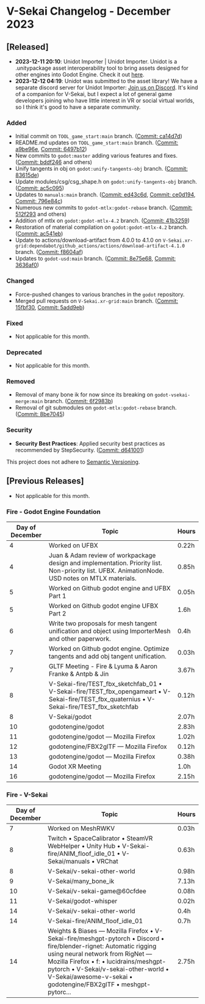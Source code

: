# V-Sekai Changelog - December 2023

## [Released]

- **2023-12-11 20:10**: Unidot Importer | Unidot Importer. Unidot is a .unitypackage asset interoperability tool to bring assets designed for other engines into Godot Engine. Check it out [here](https://unidotengine.org/).
- **2023-12-12 04:19**: Unidot was submitted to the asset library! We have a separate discord server for Unidot Importer: [Join us on Discord](https://discord.gg/JzXkxMRd9x). It's kind of a companion for V-Sekai, but I expect a lot of general game developers joining who have little interest in VR or social virtual worlds, so I think it's good to have a separate community.

### Added

- Initial commit on `TOOL_game_start:main` branch. ([Commit: ca14d7d](https://github.com/fire/TOOL_game_start/commit/ca14d7d))
- README.md updates on `TOOL_game_start:main` branch. ([Commit: a9be96e](https://github.com/fire/TOOL_game_start/commit/a9be96e), [Commit: 6497b12](https://github.com/fire/TOOL_game_start/commit/6497b12))
- New commits to `godot:master` adding various features and fixes. ([Commit: bddf246](https://github.com/fire/godot/commit/bddf246) and others)
- Unify tangents in obj on `godot:unify-tangents-obj` branch. ([Commit: 83615de](https://github.com/fire/godot/commit/83615de))
- Update modules/csg/csg_shape.h on `godot:unify-tangents-obj` branch. ([Commit: ac5c095](https://github.com/fire/godot/commit/ac5c095))
- Updates to `manuals:main` branch. ([Commit: ed43c6d](https://github.com/fire/manuals/commit/ed43c6d), [Commit: ce0d194](https://github.com/fire/manuals/commit/ce0d194), [Commit: 796e84c](https://github.com/fire/manuals/commit/796e84c))
- Numerous new commits to `godot-mtlx:godot-rebase` branch. ([Commit: 512f293](https://github.com/fire/godot-mtlx/commit/512f293) and others)
- Addition of mtlx on `godot:godot-mtlx-4.2` branch. ([Commit: 41b3259](https://github.com/fire/godot/commit/41b3259))
- Restoration of material compilation on `godot:godot-mtlx-4.2` branch. ([Commit: ac541eb](https://github.com/fire/godot/commit/ac541eb))
- Update to actions/download-artifact from 4.0.0 to 4.1.0 on `V-Sekai.xr-grid:dependabot/github_actions/actions/download-artifact-4.1.0` branch. ([Commit: f8604af](https://github.com/fire/V-Sekai.xr-grid/commit/f8604af))
- Updates to `godot-usd:main` branch. ([Commit: 8e75e68](https://github.com/fire/godot-usd/commit/8e75e68), [Commit: 3636af0](https://github.com/fire/godot-usd/commit/3636af0))

### Changed

- Force-pushed changes to various branches in the `godot` repository.
- Merged pull requests on `V-Sekai.xr-grid:main` branch. ([Commit: 15fbf30](https://github.com/fire/V-Sekai.xr-grid/commit/15fbf30), [Commit: 5add9eb](https://github.com/fire/V-Sekai.xr-grid/commit/5add9eb))

### Fixed

- Not applicable for this month.

### Deprecated

- Not applicable for this month.

### Removed

- Removal of many bone ik for now since its breaking on `godot-vsekai-merge:main` branch. ([Commit: 6f2983b](https://github.com/fire/godot-vsekai-merge/commit/6f2983b))
- Removal of git submodules on `godot-mtlx:godot-rebase` branch. ([Commit: 8be7045](https://github.com/fire/godot-mtlx/commit/8be7045))

### Security

- **Security Best Practices**: Applied security best practices as recommended by StepSecurity. ([Commit: d641001](https://github.com/V-Sekai/v-sekai-game/commit/d641001))

This project does not adhere to [Semantic Versioning](https://semver.org/spec/v2.0.0.html).

## [Previous Releases]

- Not applicable for this month.

### Fire - Godot Engine Foundation

| Day of December | Topic                                                                                                                                            | Hours |
| --------------- | ------------------------------------------------------------------------------------------------------------------------------------------------ | ----- |
| 4               | Worked on UFBX                                                                                                                                   | 0.22h |
| 4               | Juan & Adam review of workpackage design and implementation. Priority list. Non-priority list. UFBX. AnimationNode. USD notes on MTLX materials. | 0.85h |
| 5               | Worked on Github godot engine and UFBX Part 1                                                                                                    | 0.05h |
| 5               | Worked on Github godot engine UFBX Part 2                                                                                                        | 1.6h  |
| 6               | Write two proposals for mesh tangent unification and object using ImporterMesh and other paperwork.                                              | 0.4h  |
| 7               | Worked on Github godot engine. Optimize tangents and add obj tangent unification.                                                                | 0.03h |
| 7               | GLTF Meeting - Fire & Lyuma & Aaron Franke & Antpb & Jin                                                                                         | 3.67h |
| 8               | V-Sekai-fire/TEST_fbx_sketchfab_01 • V-Sekai-fire/TEST_fbx_opengameart • V-Sekai-fire/TEST_fbx_quaternius • V-Sekai-fire/TEST_fbx_sketchfab      | 0.12h |
| 8               | V-Sekai/godot                                                                                                                                    | 2.07h |
| 10              | godotengine/godot                                                                                                                                | 2.83h |
| 11              | godotengine/godot — Mozilla Firefox                                                                                                              | 1.02h |
| 12              | godotengine/FBX2glTF — Mozilla Firefox                                                                                                           | 0.12h |
| 13              | godotengine/godot — Mozilla Firefox                                                                                                              | 0.38h |
| 14              | Godot XR Meeting                                                                                                                                 | 1.0h  |
| 16              | godotengine/godot — Mozilla Firefox                                                                                                              | 2.15h |

### Fire - V-Sekai

| Day of December | Topic                                                                                                                                                                                                                                                                                                        | Hours |
| --------------- | ------------------------------------------------------------------------------------------------------------------------------------------------------------------------------------------------------------------------------------------------------------------------------------------------------------ | ----- |
| 7               | Worked on MeshRWKV                                                                                                                                                                                                                                                                                           | 0.03h |
| 8               | Twitch • SpaceCalibrator • SteamVR WebHelper • Unity Hub • V-Sekai-fire/ANIM_floof_idle_01 • V-Sekai/manuals • VRChat                                                                                                                                                                                        | 0.63h |
| 8               | V-Sekai/v-sekai-other-world                                                                                                                                                                                                                                                                                  | 0.98h |
| 9               | V-Sekai/many_bone_ik                                                                                                                                                                                                                                                                                         | 7.13h |
| 10              | V-Sekai/v-sekai-game@60cfdee                                                                                                                                                                                                                                                                                 | 0.08h |
| 11              | V-Sekai/godot-whisper                                                                                                                                                                                                                                                                                        | 0.02h |
| 14              | V-Sekai/v-sekai-other-world                                                                                                                                                                                                                                                                                  | 0.4h  |
| 14              | V-Sekai-fire/ANIM_floof_idle_01                                                                                                                                                                                                                                                                              | 0.7h  |
| 14              | Weights & Biases — Mozilla Firefox • V-Sekai-fire/meshgpt-pytorch • Discord • fire/blender-rignet: Automatic rigging using neural network from RigNet — Mozilla Firefox • f: • lucidrains/meshgpt-pytorch • V-Sekai/v-sekai-other-world • V-Sekai/awesome-v-sekai • godotengine/FBX2glTF • meshgpt-pytorc... | 2.75h |
